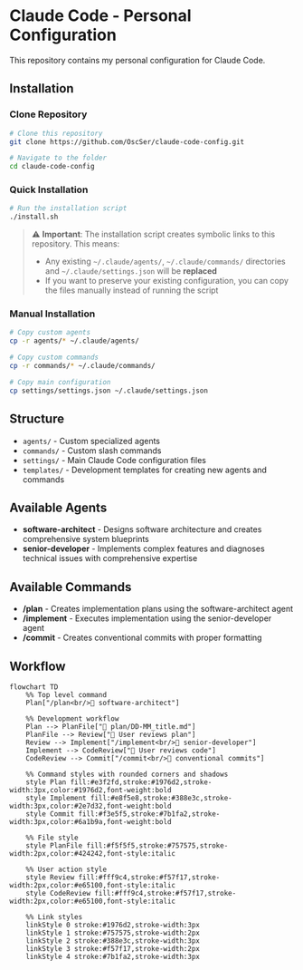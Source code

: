 # Claude Code - Personal Configuration

This repository contains my personal configuration for Claude Code.

## Installation

### Clone Repository

```bash
# Clone this repository
git clone https://github.com/OscSer/claude-code-config.git

# Navigate to the folder
cd claude-code-config
```

### Quick Installation

```bash
# Run the installation script
./install.sh
```

> ⚠️ **Important**: The installation script creates symbolic links to this repository. This means:
>
> - Any existing `~/.claude/agents/`, `~/.claude/commands/` directories and `~/.claude/settings.json` will be **replaced**
> - If you want to preserve your existing configuration, you can copy the files manually instead of running the script

### Manual Installation

```bash
# Copy custom agents
cp -r agents/* ~/.claude/agents/

# Copy custom commands
cp -r commands/* ~/.claude/commands/

# Copy main configuration
cp settings/settings.json ~/.claude/settings.json
```

## Structure

- `agents/` - Custom specialized agents
- `commands/` - Custom slash commands
- `settings/` - Main Claude Code configuration files
- `templates/` - Development templates for creating new agents and commands

## Available Agents

- **software-architect** - Designs software architecture and creates comprehensive system blueprints
- **senior-developer** - Implements complex features and diagnoses technical issues with comprehensive expertise

## Available Commands

- **/plan** - Creates implementation plans using the software-architect agent
- **/implement** - Executes implementation using the senior-developer agent
- **/commit** - Creates conventional commits with proper formatting

## Workflow

```mermaid
flowchart TD
    %% Top level command
    Plan["/plan<br/>🤖 software-architect"]

    %% Development workflow
    Plan --> PlanFile["📄 plan/DD-MM_title.md"]
    PlanFile --> Review["👤 User reviews plan"]
    Review --> Implement["/implement<br/>🤖 senior-developer"]
    Implement --> CodeReview["👤 User reviews code"]
    CodeReview --> Commit["/commit<br/>📝 conventional commits"]

    %% Command styles with rounded corners and shadows
    style Plan fill:#e3f2fd,stroke:#1976d2,stroke-width:3px,color:#1976d2,font-weight:bold
    style Implement fill:#e8f5e8,stroke:#388e3c,stroke-width:3px,color:#2e7d32,font-weight:bold
    style Commit fill:#f3e5f5,stroke:#7b1fa2,stroke-width:3px,color:#6a1b9a,font-weight:bold

    %% File style
    style PlanFile fill:#f5f5f5,stroke:#757575,stroke-width:2px,color:#424242,font-style:italic

    %% User action style
    style Review fill:#fff9c4,stroke:#f57f17,stroke-width:2px,color:#e65100,font-style:italic
    style CodeReview fill:#fff9c4,stroke:#f57f17,stroke-width:2px,color:#e65100,font-style:italic

    %% Link styles
    linkStyle 0 stroke:#1976d2,stroke-width:3px
    linkStyle 1 stroke:#757575,stroke-width:2px
    linkStyle 2 stroke:#388e3c,stroke-width:3px
    linkStyle 3 stroke:#f57f17,stroke-width:2px
    linkStyle 4 stroke:#7b1fa2,stroke-width:3px
```
